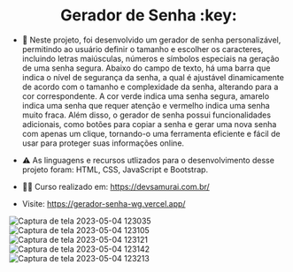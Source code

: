 <h1 align="center">Gerador de Senha :key:</h1>

- 📂 Neste projeto, foi desenvolvido um gerador de senha personalizável, permitindo ao usuário definir o tamanho e escolher os caracteres, incluindo letras maiúsculas, números e símbolos especiais na geração de uma senha segura. Abaixo do campo de texto, há uma barra que indica o nível de segurança da senha, a qual é ajustável dinamicamente de acordo com o tamanho e complexidade da senha, alterando para a cor correspondente. A cor verde indica uma senha segura, amarelo indica uma senha que requer atenção e vermelho indica uma senha muito fraca. Além disso, o gerador de senha possui funcionalidades adicionais, como botões para copiar a senha e gerar uma nova senha com apenas um clique, tornando-o uma ferramenta eficiente e fácil de usar para proteger suas informações online. 

- ⚠️ As linguagens e recursos utlizados para o desenvolvimento desse projeto foram: HTML, CSS, JavaScript e Bootstrap.

- :technologist: Curso realizado em: https://devsamurai.com.br/

- Visite: https://gerador-senha-wg.vercel.app/

![Captura de tela 2023-05-04 123035](https://user-images.githubusercontent.com/109612954/236274132-b694cc0a-ff26-4a4a-a84b-e1436361b0da.png)
![Captura de tela 2023-05-04 123105](https://user-images.githubusercontent.com/109612954/236274138-e80f0e3f-f32f-4a5b-8593-167db7752dd7.png)
![Captura de tela 2023-05-04 123121](https://user-images.githubusercontent.com/109612954/236274143-5cc8bb45-4234-49ba-82d9-dc2d485fc6fd.png)
![Captura de tela 2023-05-04 123142](https://user-images.githubusercontent.com/109612954/236274146-e85053c0-3466-4ef9-b867-0fd5480d322f.png)
![Captura de tela 2023-05-04 123213](https://user-images.githubusercontent.com/109612954/236274151-3593e56f-dc24-42a9-b767-2a74666ac666.png)
